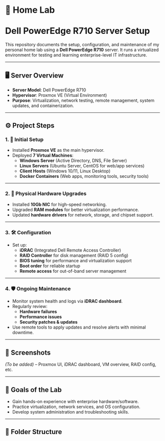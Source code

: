 # 🧪 Home Lab  <br><br>Dell PowerEdge R710 Server Setup

This repository documents the setup, configuration, and maintenance of my personal home lab using a **Dell PowerEdge R710** server. It runs a virtualized environment for testing and learning enterprise-level IT infrastructure.

---

## 🖥️ Server Overview

- **Server Model**: Dell PowerEdge R710
- **Hypervisor**: Proxmox VE (Virtual Environment)
- **Purpose**: Virtualization, network testing, remote management, system updates, and containerization.

---

## ⚙️ Project Steps

### 1. 🧱 Initial Setup

- Installed **Proxmox VE** as the main hypervisor.
- Deployed **7 Virtual Machines**:
  - **Windows Server** (Active Directory, DNS, File Server)
  - **Linux Servers** (Ubuntu Server, CentOS for web/app services)
  - **Client Hosts** (Windows 10/11, Linux Desktop)
  - **Docker Containers** (Web apps, monitoring tools, security tools)

---

### 2. 🔧 Physical Hardware Upgrades

- Installed **10Gb NIC** for high-speed networking.
- Upgraded **RAM modules** for better virtualization performance.
- Updated **hardware drivers** for network, storage, and chipset support.

---

### 3. 🛠️ Configuration

- Set up:
  - **iDRAC** (Integrated Dell Remote Access Controller)
  - **RAID Controller** for disk management (RAID 5 config)
  - **BIOS tuning** for performance and virtualization support
  - **Boot order** for reliable startup
  - **Remote access** for out-of-band server management

---

### 4. 🛡️ Ongoing Maintenance

- Monitor system health and logs via **iDRAC dashboard**.
- Regularly review:
  - **Hardware failures**
  - **Performance issues**
  - **Security patches & updates**
- Use remote tools to apply updates and resolve alerts with minimal downtime.

---

## 📸 Screenshots

*(To be added)* – Proxmox UI, iDRAC dashboard, VM overview, RAID config, etc.

---

## 🧠 Goals of the Lab

- Gain hands-on experience with enterprise hardware/software.
- Practice virtualization, network services, and OS configuration.
- Develop system administration and troubleshooting skills.

---

## 📁 Folder Structure

